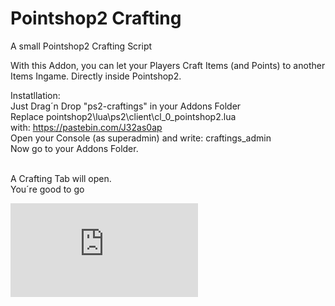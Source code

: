 # Pointshop2 Crafting
A small Pointshop2 Crafting Script

With this Addon, you can let your Players Craft Items (and Points) to another Items Ingame. Directly inside Pointshop2.

Instatllation:<br>
Just Drag´n Drop "ps2-craftings" in your Addons Folder<br>
Replace pointshop2\lua\ps2\client\cl_0_pointshop2.lua<br>
with: https://pastebin.com/J32as0ap <br>
Open your Console (as superadmin) and write: craftings_admin<br>
Now go to your Addons Folder.

<br>
A Crafting Tab will open. 
<br>You´re good to go

![image](https://forum.instinkt-servers.net/index.php?attachment/1398-20190216003449-1-jpg)
